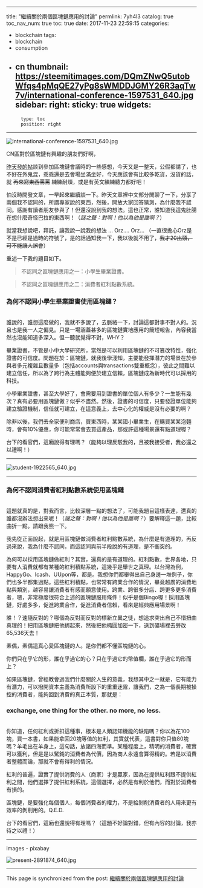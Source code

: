 
---
title: "繼續關於兩個區塊鏈應用的討論"
permlink: 7yh4l3
catalog: true
toc_nav_num: true
toc: true
date: 2017-11-23 22:59:15
categories:
- blockchain
tags:
- blockchain
- consumption
- cn
thumbnail: https://steemitimages.com/DQmZNwQ5utobWfqs4pMqQE27yPg8sWMDDJGMY26R3aqTw7v/international-conference-1597531_640.jpg
sidebar:
    right:
        sticky: true
widgets:
    -
        type: toc
        position: right
---


![international-conference-1597531_640.jpg](https://steemitimages.com/DQmZNwQ5utobWfqs4pMqQE27yPg8sWMDDJGMY26R3aqTw7v/international-conference-1597531_640.jpg)

CN區對於區塊鏈有興趣的朋友們好啊，

[昨天發的帖](https://steemit.com/blockchain/@deanliu/why-blockchain-conferences-are-boring-the-case-of-txiwxn)談到參加區塊鏈會議時的一些感想，今天又是一整天，公假都請了，也不好在外鬼混，乖乖還是去會場坐滿坐好，今天應該會有比較多乾貨，沒貨的話，就 <del>再來寫東西罵罵</del> 練練耐煩，或是有英文練練聽力都好吧！

怕沒時間發文章，一早起來繼續談一下。昨天文章裡中文部分閒聊了一下，分享了兩個我不認同的，所謂專家說的東西，然後，開放大家回答猜測，為什麼我不認同。感謝有讀者朋友參與了！但還沒說到我的想法。這也正常，誰知道我這鬼肚腸在想什麼奇怪巴拉的東西啊！（*謎之聲：對啊！他以為他是誰啊？*）

就當我想說吧，拜託，讓我說一說我的想法 ... Orz.... Orz... （一直很擔心Orz是不是已經是過時的符號了，是的話通知我一下，我以後就不用了，<del>我才20出頭，可不能讓人誤會</del>）

重述一下我的題目如下。

>不認同之區塊鏈應用之一：小學生畢業證書。

>不認同之區塊鏈應用之二：消費者紅利點數系統。

### 為何不認同小學生畢業證書使用區塊鏈？

<br>誰說的，誰想這麼做的，我就不多說了，去脈絡一下，討論這都對事不對人的。況且也是我一人之偏見。只是一場涵蓋甚多的區塊鏈實地應用的簡短報告，內容我當然也沒能知道多深入。但一聽就覺得不對，WHY？

畢業證書，不管是小中大學研究所，當然是可以利用區塊鏈的不可篡改特性，強化證書的可信度。問題在於：區塊鏈，就我後學淺知，主要能發揮潛力的場景在於參與者多元複雜且數量多（包括accounts與transactions雙重概念），彼此之間難以建立信任，所以為了跨行為主體能夠便於建立信賴，區塊鏈成為新時代可以採用的科技。

小學畢業證書，甚至大學好了，會需要用到證書的單位個人有多少？一生能有幾次？真有必要用區塊鏈做？似乎不盡然。然後，證書的可信度，只要發證單位能夠建立驗證機制，信任就可建立，在這意義上，去中心化的權威是沒有必要的啊？

除非以後，我們去全家便利商店，買東西時，某某國小畢業生，在購買某某泡麵時，會有10%優惠，你可能常常會去買這產品，那或許這種場景還有點道理喔？

台下的看官們，這廂說得有理嗎？（能夠以理反駁我的，且被我接受者，我必還之以禮啊！）

*****

![student-1922565_640.jpg](https://steemitimages.com/DQmdn2b5Npwv6zQ8ZdFJunevb7DKEJPgCjd7YWtKNffbHth/student-1922565_640.jpg)

*****

### 為何不認同消費者紅利點數系統使用區塊鏈

<br>這題就真的是，對我而言，比較深層一點的想法了，可能我題目這樣表達，還真的誰都沒辦法想出來呢！（*謎之聲：對啊！他以為他是誰啊？*）要解釋這一題，比較曲折一點。請跟我熊一下。

我先從正面說起，就是用區塊鏈做消費者紅利點數系統，為什麼是有道理的，再反過來說，我為什麼不認同，而這認同與前半段說的有道理，是不衝突的。

為何可以採用區塊鏈做紅利？其實，還真的是有道理的。紅利點數，世界各地，只要有人消費就都有某種的紅利積點系統，這幾乎是舉世之真理。以台灣為例，HappyGo、Icash、UUpon等，都是。我想你們都舉得出自己身邊一堆例子，你們也多半都集過點。這些紅利積點，也常常有跨業合作的情況，畢竟越廣的消費地點與類別，越容易讓消費者有感而願意使用。跨業、跨很多分店、跨更多更多消費者，嗯，非常極度很符合上述的區塊鏈服用條件！似乎是個Bingo喔！採用區塊鏈，好處多多，促進跨業合作，促進消費者信賴，看來是經典應用場景啊！

誰！？速隨反對的？哪個為反對而反對的標新立異之徒，想追求突出自己不惜扭曲真理的！把用區塊鏈把他綁起來，然後把他橢圓加密一下，送到礦場裡去勞改65,536天去！

素偶，素偶這真心愛區塊鏈的人。是你們都不懂區塊鏈的心。

你們只在乎它的形，誰在乎過它的心？只在乎過它的幣值欄，誰在乎過它的形而上？

如果區塊鏈，曾經教會過我們什麼關於人生的意義，我想其中之一就是，它有能力有潛力，可以撥開資本主義為消費所設下的重重迷霧，讓我們，之為一個長期被操控的消費者，能夠回到消費的真正本質，那就是：

### exchange, one thing for the other. no more, no less.

<br>你知道，任何紅利或折扣這種事，根本是人類認知機能的缺陷嗎？你以為花100塊，買一本書，如果能拿回20塊等值的紅利，其實就代表，這書對你只值80塊嗎？羊毛出在羊身上，這句話，放諸四海而準。某種程度上，精明的消費者，確實可以獲利，但是是以駑鈍的消費者為代價，因為商人永遠會算得精的。若是以消費者整體而論，那就不會有得利的情況。

紅利的普遍，證實了提供消費的人（商家）才是贏家，因為在提供紅利跟不提供紅利之間，他們選擇了提供紅利系統，這個選擇，必然是有利於他們，而對於消費者有損的。

區塊鏈，是要強化每個個人，每個消費者的權力，不是給剝削消費者的人用來更有效率的剝削用的。Q.E.D.

台下的看官們，這廂也還說得有理嗎？（這題不好論對錯，但有內容的討論，我亦待之以禮！）

*****
images - pixabay

![present-2891874_640.jpg](https://steemitimages.com/DQmWNndStAMpMPPtt7FBmZ2tHgCU5T45Smj4g99C89Sa22S/present-2891874_640.jpg)

- - -

This page is synchronized from the post: [繼續關於兩個區塊鏈應用的討論](https://steemit.com/@deanliu/7yh4l3)
